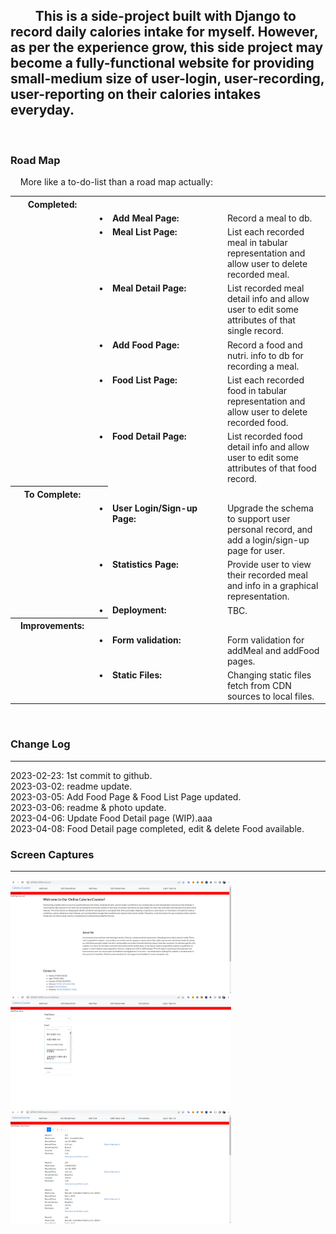 ## &nbsp;&nbsp;&nbsp;&nbsp;&nbsp;&nbsp;&nbsp;&nbsp;This is a side-project built with Django to record daily calories intake for myself. However, as per the experience grow, this side project may become a fully-functional website for providing small-medium size of user-login, user-recording, user-reporting on their calories intakes everyday.
<br>

### Road Map
&nbsp;&nbsp;&nbsp;&nbsp;More like a to-do-list than a road map actually:
<table style="width:100%">
    <tbody>
        <tr>
            <th style="width:120px">Completed:</th><th></th><th></th><th></th>
        </tr>
        <tr><td style="width:120px"></td><td style="width:1px; vertical-align: top;">&bull;</td><td style="width:170px; vertical-align: top;"><b>Add Meal Page:</b></td><td>Record a meal to db.</td></tr>
        <tr><td style="width:120px"></td><td style="width:1px; vertical-align: top;">&bull;</td><td style="width:170px; vertical-align: top;"><b>Meal List Page:</b></td><td>List each recorded meal in tabular representation and allow user to delete recorded meal.</td></tr>
        <tr><td style="width:120px"></td><td style="width:1px; vertical-align: top;">&bull;</td><td style="width:170px; vertical-align: top;"><b>Meal Detail Page:</b></td><td>List recorded meal detail info and allow user to edit some attributes of that single record.</td></tr>
        <tr><td style="width:120px"></td><td style="width:1px; vertical-align: top;">&bull;</td><td style="width:170px; vertical-align: top;"><b>Add Food Page:</b></td><td>Record a food and nutri. info to db for recording a meal.</td></tr>
        <tr><td style="width:120px"></td><td style="width:1px; vertical-align: top;">&bull;</td><td style="width:170px; vertical-align: top;"><b>Food List Page:</b></td><td>List each recorded food in tabular representation and allow user to delete recorded food.</td></tr>
        <tr><td style="width:120px"></td><td style="width:1px; vertical-align: top;">&bull;</td><td style="width:170px; vertical-align: top;"><b>Food Detail Page:</b></td><td>List recorded food detail info and allow user to edit some attributes of that food record.</td></tr>
        <tr>
            <th style="width:120px">To Complete:</th><th></th>
        </tr>
        <!-- <tr><td style="width:120px"></td><td style="width:1px; vertical-align: top;">&bull;</td><td style="width:170px; vertical-align: top;"><b>:</b></td><td></td></tr> -->
        <tr><td style="width:120px"></td><td style="width:1px; vertical-align: top;">&bull;</td><td style="width:170px; vertical-align: top;"><b>User Login/Sign-up Page:</b></td><td>Upgrade the schema to support user personal record, and add a login/sign-up page for user.</td></tr>
        <tr><td style="width:120px"></td><td style="width:1px; vertical-align: top;">&bull;</td><td style="width:170px; vertical-align: top;"><b>Statistics Page:</b></td><td>Provide user to view their recorded meal and info in a graphical representation.</td></tr>
        <tr><td style="width:120px"></td><td style="width:1px; vertical-align: top;">&bull;</td><td style="width:170px; vertical-align: top;"><b>Deployment:</b></td><td>TBC.</td></tr>
        <tr>
            <th style="width:120px">Improvements:</th><th></th>
        </tr>
        <!-- <tr><td style="width:120px"></td><td style="width:1px; vertical-align: top;">&bull;</td><td style="width:170px; vertical-align: top;"><b>:</b></td><td></td></tr> -->
        <tr><td style="width:120px"></td><td style="width:1px; vertical-align: top;">&bull;</td><td style="width:170px; vertical-align: top;"><b>Form validation:</b></td><td>Form validation for addMeal and addFood pages.</td></tr>
        <tr><td style="width:120px"></td><td style="width:1px; vertical-align: top;">&bull;</td><td style="width:170px; vertical-align: top;"><b>Static Files:</b></td><td>Changing static files fetch from CDN sources to local files.</td></tr>
    </tbody>
</table>
<br>

### Change Log
<hr />
2023-02-23: 1st commit to github.<br>
2023-03-02: readme update.<br>
2023-03-05: Add Food Page & Food List Page updated.<br>
2023-03-06: readme & photo update.<br>
2023-04-06: Update Food Detail page (WIP).aaa<br>
2023-04-08: Food Detail page completed, edit & delete Food available.
<br>

### Screen Captures
<hr />

<!-- ![image info](./photo/20230306_sc001.png) -->
<img src="./photo/20230306_sc001.png" style="width:70%; height:70%">
<img src="./photo/20230306_sc002.png" style="width:70%; height:70%">
<img src="./photo/20230306_sc003.png" style="width:70%; height:70%">
